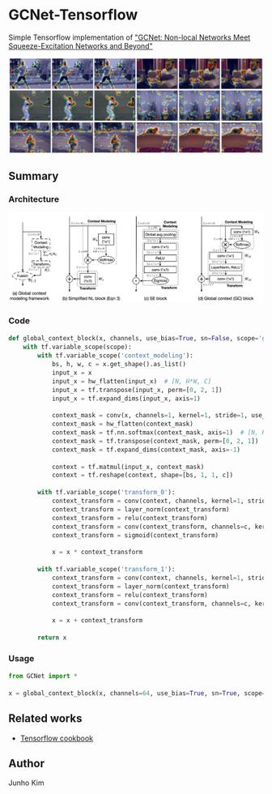 # GCNet-Tensorflow

Simple Tensorflow implementation of ["GCNet: Non-local Networks Meet Squeeze-Excitation Networks and Beyond"](https://arxiv.org/abs/1904.11492)


<div align="center">
  <img src="./assets/teaser.png">
</div>

## Summary
### Architecture
![arc](./assets/gcb.png)

### Code
```python
def global_context_block(x, channels, use_bias=True, sn=False, scope='gc_block'):
    with tf.variable_scope(scope):
        with tf.variable_scope('context_modeling'):
            bs, h, w, c = x.get_shape().as_list()
            input_x = x
            input_x = hw_flatten(input_x)  # [N, H*W, C]
            input_x = tf.transpose(input_x, perm=[0, 2, 1])
            input_x = tf.expand_dims(input_x, axis=1)

            context_mask = conv(x, channels=1, kernel=1, stride=1, use_bias=use_bias, sn=sn, scope='conv')
            context_mask = hw_flatten(context_mask)
            context_mask = tf.nn.softmax(context_mask, axis=1)  # [N, H*W, 1]
            context_mask = tf.transpose(context_mask, perm=[0, 2, 1])
            context_mask = tf.expand_dims(context_mask, axis=-1)

            context = tf.matmul(input_x, context_mask)
            context = tf.reshape(context, shape=[bs, 1, 1, c])

        with tf.variable_scope('transform_0'):
            context_transform = conv(context, channels, kernel=1, stride=1, use_bias=use_bias, sn=sn, scope='conv_0')
            context_transform = layer_norm(context_transform)
            context_transform = relu(context_transform)
            context_transform = conv(context_transform, channels=c, kernel=1, stride=1, use_bias=use_bias, sn=sn, scope='conv_1')
            context_transform = sigmoid(context_transform)

            x = x * context_transform

        with tf.variable_scope('transform_1'):
            context_transform = conv(context, channels, kernel=1, stride=1, use_bias=use_bias, sn=sn, scope='conv_0')
            context_transform = layer_norm(context_transform)
            context_transform = relu(context_transform)
            context_transform = conv(context_transform, channels=c, kernel=1, stride=1, use_bias=use_bias, sn=sn, scope='conv_1')

            x = x + context_transform

        return x
```

### Usage
```python
from GCNet import *

x = global_context_block(x, channels=64, use_bias=True, sn=True, scope='gc_block')
```

## Related works
* [Tensorflow cookbook](https://github.com/taki0112/Tensorflow-Cookbook)
## Author
Junho Kim
